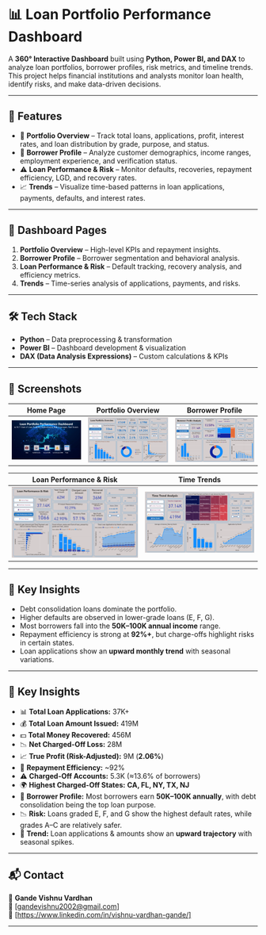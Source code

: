 # 📊 Loan Portfolio Performance Dashboard  

A **360° Interactive Dashboard** built using **Python, Power BI, and DAX** to analyze loan portfolios, borrower profiles, risk metrics, and timeline trends.  
This project helps financial institutions and analysts monitor loan health, identify risks, and make data-driven decisions.  

---

## 🚀 Features  

- 🏦 **Portfolio Overview** – Track total loans, applications, profit, interest rates, and loan distribution by grade, purpose, and status.  
- 👥 **Borrower Profile** – Analyze customer demographics, income ranges, employment experience, and verification status.  
- ⚠️ **Loan Performance & Risk** – Monitor defaults, recoveries, repayment efficiency, LGD, and recovery rates.  
- 📈 **Trends** – Visualize time-based patterns in loan applications, payments, defaults, and interest rates.  

---

## 📂 Dashboard Pages  

1. **Portfolio Overview** – High-level KPIs and repayment insights.  
2. **Borrower Profile** – Borrower segmentation and behavioral analysis.  
3. **Loan Performance & Risk** – Default tracking, recovery analysis, and efficiency metrics.  
4. **Trends** – Time-series analysis of applications, payments, and risks.  

---

## 🛠️ Tech Stack  

- **Python** – Data preprocessing & transformation  
- **Power BI** – Dashboard development & visualization  
- **DAX (Data Analysis Expressions)** – Custom calculations & KPIs  

---

## 📸 Screenshots  

| Home Page | Portfolio Overview | Borrower Profile |  
|-----------|--------------------|------------------|  
| ![Home](./ScreenShots/HomePage.png) | ![Portfolio](./ScreenShots/PortfolioOverview.png) | ![Borrower](./ScreenShots/BorrowerProfile.png) |  

| Loan Performance & Risk | Time Trends |  
|--------------------------|-------------|  
| ![Performance](./ScreenShots/LoanPerformance&Risk.png) | ![Trends](./ScreenShots/TimeTrends.png) |  

---


## 📌 Key Insights  

- Debt consolidation loans dominate the portfolio.  
- Higher defaults are observed in lower-grade loans (E, F, G).  
- Most borrowers fall into the **50K–100K annual income** range.  
- Repayment efficiency is strong at **92%+**, but charge-offs highlight risks in certain states. 
- Loan applications show an **upward monthly trend** with seasonal variations.  

---

## 📌 Key Insights  

- 📊 **Total Loan Applications:** 37K+  
- 💰 **Total Loan Amount Issued:** 419M  
- 💵 **Total Money Recovered:** 456M  
- 📉 **Net Charged-Off Loss:** 28M  
- 📈 **True Profit (Risk-Adjusted):** 9M (**2.06%**)  
- 🏦 **Repayment Efficiency:** ~92%  
- ⚠️ **Charged-Off Accounts:** 5.3K (≈13.6% of borrowers)  
- 🌍 **Highest Charged-Off States:** **CA, FL, NY, TX, NJ**  
- 🔎 **Borrower Profile:** Most borrowers earn **50K–100K annually**, with debt consolidation being the top loan purpose.
- 📉 **Risk:** Loans graded E, F, and G show the highest default rates, while grades A–C are relatively safer.
- 📆 **Trend:** Loan applications & amounts show an **upward trajectory** with seasonal spikes.


---

## 📬 Contact  

👤 **Gande Vishnu Vardhan**  
📧 [gandevishnu2002@gmail.com]  
🔗 [https://www.linkedin.com/in/vishnu-vardhan-gande/]  

---
